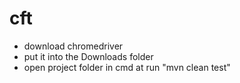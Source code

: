 # cft
 - download chromedriver
 - put it into the Downloads folder
 - open project folder in cmd at run "mvn clean test"
